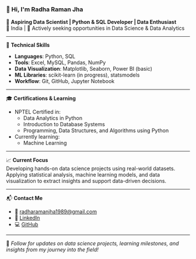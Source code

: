 ### 👋 Hi, I'm Radha Raman Jha

🎯 **Aspiring Data Scientist | Python & SQL Developer | Data Enthusiast**  
📍 India | 💼 Actively seeking opportunities in Data Science & Data Analytics

---

🔧 **Technical Skills**  
- **Languages**: Python, SQL  
- **Tools**: Excel, MySQL, Pandas, NumPy  
- **Data Visualization**: Matplotlib, Seaborn, Power BI (basic)  
- **ML Libraries**: scikit-learn (in progress), statsmodels  
- **Workflow**: Git, GitHub, Jupyter Notebook

---

🎓 **Certifications & Learning**  
- NPTEL Certified in:  
  - Data Analytics in Python  
  - Introduction to Database Systems  
  - Programming, Data Structures, and Algorithms using Python  
- Currently learning:  
  - Machine Learning

---

📈 **Current Focus**  
Developing hands-on data science projects using real-world datasets.  
Applying statistical analysis, machine learning models, and data visualization to extract insights and support data-driven decisions.

---

📬 **Contact Me**  
- 📧 [radharamanjha1989@gmail.com](mailto:radharamanjha1989@gmail.com)  
- 🔗 [LinkedIn](https://www.linkedin.com/in/radha-raman-jha-a565a2102)  
- 💻 [GitHub](https://github.com/RadhaRamanJha)

---

📌 *Follow for updates on data science projects, learning milestones, and insights from my journey into the field!*
